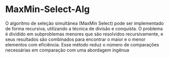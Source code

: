 # MaxMin-Select-Alg
 O algoritmo de seleção simultânea (MaxMin Select) pode ser implementado de forma recursiva, utilizando a técnica de divisão e conquista. O problema é dividido em subproblemas menores que são resolvidos recursivamente, e seus resultados são combinados para encontrar o maior e o menor elementos com eficiência. Esse método reduz o número de comparações necessárias em comparação com uma abordagem ingênua
